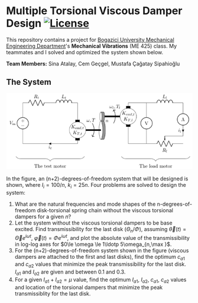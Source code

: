 # Multiple Torsional Viscous Damper Design [![License](https://img.shields.io/github/license/sinaatalay/MultipleTorsionalViscousDamperDesign.svg)](https://github.com/sinaatalay/MultipleTorsionalViscousDamperDesign/blob/main/LICENSE)
This repository contains a project for [Bogazici University Mechanical Engineering Department](https://www.me.boun.edu.tr/)'s **Mechanical Vibrations** (ME 425) class. My teammates and I solved and optimized the system shown below.

**Team Members:** Sina Atalay, Cem Geçgel, Mustafa Çağatay Sipahioğlu

## The System

<p align="center">
	<picture>
	  <source media="(prefers-color-scheme: dark)" srcset="https://github.com/sinaatalay/MultipleTorsionalViscousDamperDesign/blob/main/figures/TheSystemDarkMode.png?raw=true">
	  <source media="(prefers-color-scheme: light)" srcset="https://github.com/sinaatalay/MultipleTorsionalViscousDamperDesign/blob/main/figures/TheSystem.png?raw=true">
	  <img alt="Schematic" src="https://github.com/sinaatalay/DynamometerSimulation/blob/main/figures/Schematic.png?raw=true">
	</picture>
</p>

In the figure, an (n+2)-degrees-of-freedom system that will be designed is shown, where $I_i=100/n$, $k_i=25n$. Four problems are solved to design the system:

1.  What are the natural frequencies and mode shapes of the n-degrees-of-freedom disk-torsional spring chain without the viscous torsional dampers for a given $n$?
2.  Let the system without the viscous torsional dampers to be base excited. Find transmissibility for the last disk $(\Theta_n/\Phi)$, assuming $\vec{\theta} \left(t\right)=\vec{\Theta} e^{i\omega t}\text{, }\vec{\varphi} \left(t\right)=\Phi e^{i\omega t}$, and plot the absolute value of the transmissibility in log-log axes for $0\le \omega \le 1\ldotp 5\omega_{n,\max }$.
3.  For the (n+2)-degrees-of-freedom system shown in the figure (viscous dampers are attached to the first and last disks), find the optimum $c_{a1}$ and $c_{a2}$ values that minimize the peak transmissibility for the last disk. $I_{a1}$ and $I_{a2}$ are given and between 0.1 and 0.3.
4.  For a given $I_{a1}+I_{a2}=\mu$ value, find the optimum $I_{a1}$, $I_{a2}$, $c_{a1}$, $c_{a2}$ values and location of the torsional dampers that minimize the peak transmissiblity for the last disk.
